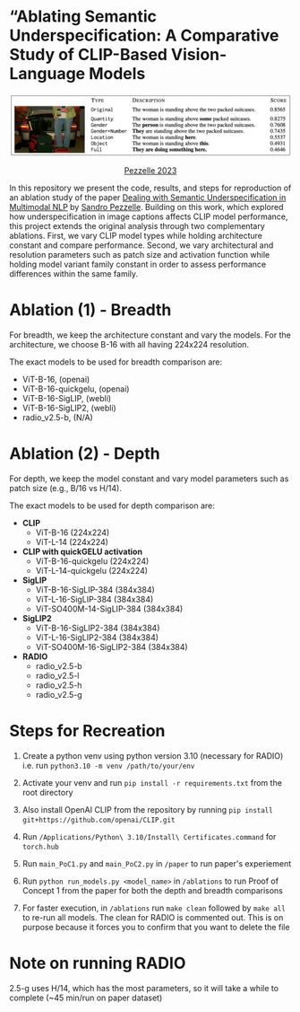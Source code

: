 # “Ablating Semantic Underspecification: A Comparative Study of CLIP-Based Vision-Language Models
<p align="center">
    <img src="paper/figure1.png" alt="Underspecification Example Scores from Original Paper">
</p>
<p align="center"><a href="https://arxiv.org/abs/2306.05240">Pezzelle 2023</a></p>

In this repository we present the code, results, and steps for reproduction of an ablation study of the paper [Dealing with Semantic Underspecification in Multimodal NLP](https://arxiv.org/abs/2306.05240) by [Sandro Pezzelle](https://sandropezzelle.github.io). Building on this work, which explored how underspecification in image captions affects CLIP model performance, this project extends the original analysis through two complementary ablations. First, we vary CLIP model types while holding architecture constant and compare performance. Second, we vary architectural and resolution parameters such as patch size and activation function while holding model variant family constant in order to assess performance differences within the same family.

# Ablation (1) - Breadth

For breadth, we keep the architecture constant and vary the models. For the architecture, we choose B-16 with all having 224x224 resolution.

The exact models to be used for breadth comparison are:
- ViT-B-16, (openai)
- ViT-B-16-quickgelu, (openai)
- ViT-B-16-SigLIP, (webli)
- ViT-B-16-SigLIP2, (webli)
- radio_v2.5-b, (N/A)

# Ablation (2) - Depth

For depth, we keep the model constant and vary model parameters such as patch size (e.g., B/16 vs H/14).

The exact models to be used for depth comparison are:
- **CLIP**
  - ViT-B-16 (224x224)  
  - ViT-L-14 (224x224)  
- **CLIP with quickGELU activation**
  - ViT-B-16-quickgelu (224x224)  
  - ViT-L-14-quickgelu (224x224)  
- **SigLIP**
  - ViT-B-16-SigLIP-384 (384x384)  
  - ViT-L-16-SigLIP-384 (384x384)  
  - ViT-SO400M-14-SigLIP-384 (384x384)  
- **SigLIP2**
  - ViT-B-16-SigLIP2-384 (384x384)  
  - ViT-L-16-SigLIP2-384 (384x384)  
  - ViT-SO400M-16-SigLIP2-384 (384x384)  
- **RADIO**
  - radio_v2.5-b
  - radio_v2.5-l
  - radio_v2.5-h
  - radio_v2.5-g

# Steps for Recreation

1. Create a python venv using python version 3.10 (necessary for RADIO) i.e. run
`python3.10 -m venv /path/to/your/env`

2. Activate your venv and run `pip install -r requirements.txt` from the root directory

3. Also install OpenAI CLIP from the repository by running `pip install git+https://github.com/openai/CLIP.git`

4. Run `/Applications/Python\ 3.10/Install\ Certificates.command` for `torch.hub`

5. Run `main_PoC1.py` and `main_PoC2.py` in `/paper` to run paper's experiement

6. Run `python run_models.py <model_name>` in `/ablations` to run Proof of Concept 1 from the paper for both the depth and breadth comparisons

7. For faster execution, in `/ablations` run `make clean` followed by `make all` to re-run all models. The clean for RADIO is commented out. This is on purpose because it forces you to confirm that you want to delete the file

# Note on running RADIO
2.5-g uses H/14, which has the most parameters, so it will take a while to complete (~45 min/run on paper dataset)